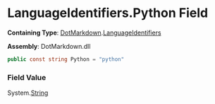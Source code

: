 # LanguageIdentifiers\.Python Field

**Containing Type**: [DotMarkdown](../../README.md)\.[LanguageIdentifiers](../README.md)

**Assembly**: DotMarkdown\.dll

```csharp
public const string Python = "python"
```

### Field Value

System\.[String](https://docs.microsoft.com/en-us/dotnet/api/system.string)